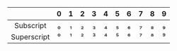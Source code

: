 |             |  0   |  1   |  2   |  3   |  4   |  5   |  6   |  7   |  8   |  9   |
| :---------: | :--: | :--: | :--: | :--: | :--: | :--: | :--: | :--: | :--: | :--: |
|  Subscript  |  ₀   |  ₁   |  ₂   |  ₃   |  ₄   |  ₅   |  ₆   |  ₇   |  ₈   |  ₉   |
| Superscript |  ⁰   |  ¹   |  ²   |  ³   |  ⁴   |  ⁵   |  ⁶   |  ⁷   |  ⁸   |  ⁹   |


